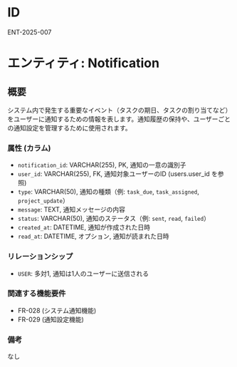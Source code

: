 # ID

ENT-2025-007

# エンティティ: Notification

## 概要

システム内で発生する重要なイベント（タスクの期日、タスクの割り当てなど）をユーザーに通知するための情報を表します。通知履歴の保持や、ユーザーごとの通知設定を管理するために使用されます。

### 属性 (カラム)

- `notification_id`: VARCHAR(255), PK, 通知の一意の識別子
- `user_id`: VARCHAR(255), FK, 通知対象ユーザーのID (users.user_id を参照)
- `type`: VARCHAR(50), 通知の種類（例: `task_due`, `task_assigned`,
  `project_update`）
- `message`: TEXT, 通知メッセージの内容
- `status`: VARCHAR(50), 通知のステータス（例: `sent`, `read`, `failed`）
- `created_at`: DATETIME, 通知が作成された日時
- `read_at`: DATETIME, オプション, 通知が読まれた日時

### リレーションシップ

- `USER`: 多対1, 通知は1人のユーザーに送信される

### 関連する機能要件

- FR-028 (システム通知機能)
- FR-029 (通知設定機能)

### 備考

なし
